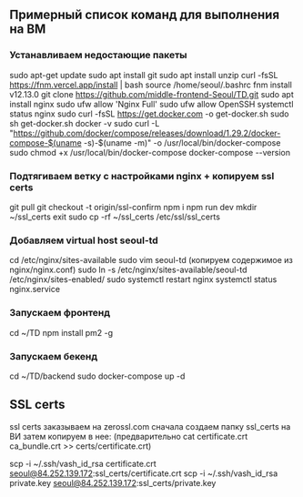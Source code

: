 ## Примерный список команд для выполнения на ВМ

### Устанавливаем недостающие пакеты
sudo apt-get update
sudo apt install git
sudo apt install unzip
curl -fsSL https://fnm.vercel.app/install | bash
source /home/seoul/.bashrc
fnm install v12.13.0
git clone https://github.com/middle-frontend-Seoul/TD.git
sudo apt install nginx
sudo ufw allow 'Nginx Full'
sudo ufw allow OpenSSH
systemctl status nginx
sudo curl -fsSL https://get.docker.com -o get-docker.sh
sudo sh get-docker.sh
docker -v
sudo curl -L "https://github.com/docker/compose/releases/download/1.29.2/docker-compose-$(uname -s)-$(uname -m)" -o /usr/local/bin/docker-compose
sudo chmod +x /usr/local/bin/docker-compose
docker-compose --version

### Подтягиваем ветку с настройками nginx + копируем ssl certs
git pull
git checkout -t origin/ssl-confirm
npm i
npm run dev
mkdir ~/ssl_certs
exit
sudo cp -rf ~/ssl_certs /etc/ssl/ssl_certs

### Добавляем virtual host seoul-td
cd /etc/nginx/sites-available
sudo vim seoul-td (копируем содержимое из nginx/nginx.conf)
sudo ln -s /etc/nginx/sites-available/seoul-td /etc/nginx/sites-enabled/
sudo systemctl restart nginx
systemctl status nginx.service

### Запускаем фронтенд
cd ~/TD
npm install pm2 -g

### Запускаем бекенд
cd ~/TD/backend
sudo docker-compose up -d

## SSL certs
ssl certs заказываем на zerossl.com
сначала создаем папку ssl_certs на ВИ
затем копируем в нее:
(предварительно cat certificate.crt ca_bundle.crt >> certs/certificate.crt)

scp -i ~/.ssh/vash_id_rsa certificate.crt seoul@84.252.139.172:ssl_certs/certificate.crt
scp -i ~/.ssh/vash_id_rsa private.key seoul@84.252.139.172:ssl_certs/private.key

